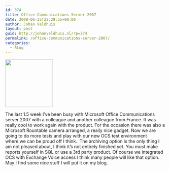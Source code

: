 ```yaml
---
id: 374
title: Office Communications Server 2007
date: 2008-06-25T22:29:55+00:00
author: Johan Veldhuis
layout: post
guid: http://johanveldhuis.nl/?p=374
permalink: /office-communications-server-2007/
categories:
  - Blog
---
```

<img class="alignnone size-thumbnail wp-image-375" title="Microsoft Roundtable Camera" src="https://i2.wp.com/johanveldhuis.nl/wp-content/uploads/2008/06/roundtable-150x150.jpg?resize=150%2C150" alt="" width="150" height="150" srcset="https://i1.wp.com/johanveldhuis.nl/wp-content/uploads/2008/06/roundtable.jpg?resize=150%2C150&ssl=1 150w, https://i2.wp.com/johanveldhuis.nl/wp-content/uploads/D:\Web\wordpress/wp-content/uploads/2008/06/roundtable.jpg?zoom=2&resize=150%2C150&ssl=1 300w, https://i2.wp.com/johanveldhuis.nl/wp-content/uploads/D:\Web\wordpress/wp-content/uploads/2008/06/roundtable.jpg?zoom=3&resize=150%2C150&ssl=1 450w" sizes="(max-width: 150px) 100vw, 150px" data-recalc-dims="1" />

The last 1.5 week I&#8217;ve been busy with Microsoft Office Communications server 2007 with a colleague and another colleague from France. It was really cool to work again with the product. For the occasion there was also a Microsoft Rountable camera arranged, a really nice gadget. Now we are going to do more tests and play with our new OCS test environment where we can be proud off I think.  The archiving option is the only thing I am not pleased about, I think it&#8217;s not entirely finished yet. You must make  reports yourself in SQL or use a 3rd party product. Of course we integrated  OCS with Exchange Voice access I think many people will like that option. May I find some nice stuff I will put it on my blog.